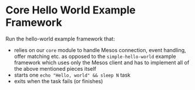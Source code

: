 # Core Hello World Example Framework

Run the hello-world example framework that:
- relies on our `core` module to handle Mesos connection, event handling, offer matching etc. as
  opposed to the `simple-hello-world` example framework which uses only the Mesos client and has to 
  implement all of the above mentioned pieces itself
- starts one `echo "Hello, world" && sleep N` task
- exits when the task fails (or finishes)